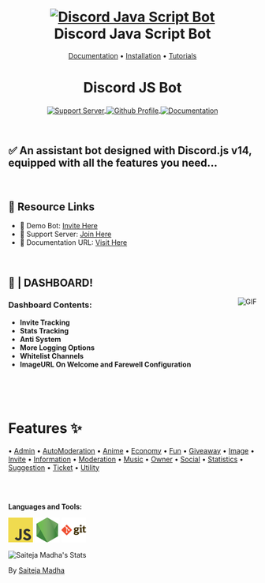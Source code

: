 <h1 align="center">
  <br>
  <a href="https://github.com/saiteja-madha"><img src="https://i.imgur.com/nFrS5wC.png" alt="Discord Java Script Bot"></a>
  <br>
  Discord Java Script Bot
  <br>
</h1>


<p align="center">
  <a href="https://docs.strangebot.xyz/">Documentation</a>
  •
  <a href="docs/additional/installation.md">Installation</a>
  •
  <a href="docs/additional/tutorials.md">Tutorials</a>
</p>

<h1 align="center">
Discord JS Bot
</h1>

<p align="center">
<a href="https://discord.gg/YCJeYxbcJ2">
  <img align="center" alt="Support Server" width="40px" src="https://cdn.discordapp.com/attachments/802104294588940319/1007275287471476877/icons8-discord-48.png" />
</a>
<a href="https://cdn.discordapp.com/attachments/802104294588940319/1007275874728562871/GitHub-Mark-Light-120px-plus.png">
  <img align="center" alt="Github Profile" width="40px" src="https://cdn.discordapp.com/attachments/802104294588940319/1007275874728562871/GitHub-Mark-Light-120px-plus.png" />
</a>
<a href="https://docs.strangebot.xyz/">
  <img align="center" alt="Documentation" width="40px" src="https://cdn.discordapp.com/attachments/802104294588940319/1007277184316096663/documents.png" />
</a>
</p>

<br />

## ✅ An assistant bot designed with Discord.js v14, equipped with all the features you need...


<br />

## 🔗 Resource Links

- 🤖 Demo Bot: [Invite Here](https://discord.com/oauth2/authorize?client\_id=752922609733337190\&permissions=397602323830\&scope=bot%20applications.commands)
- 🤝 Support Server: [Join Here](https://discord.gg/fE75UShbqB)
- 📂 Documentation URL: [Visit Here](https://docs.strangebot.xyz)

<br/>


## 📡 | DASHBOARD!

  <img align="right" alt="GIF" src="https://cdn.discordapp.com/attachments/889325575108444232/1030560604655714314/firefox_NOONZt89kK.png" />

### **Dashboard Contents:**

- **Invite Tracking**
- **Stats Tracking**
- **Anti System**
- **More Logging Options**
- **Whitelist Channels**
- **ImageURL On Welcome and Farewell Configuration**
<br/>
<br/>
<br/>

# Features ✨

• <a href="docs/commands/admin.md">Admin</a>
• <a href="docs/commands/automoderation.md">AutoModeration</a>
• <a href="docs/commands/anime.md">Anime</a>
• <a href="docs/commands/economy.md">Economy</a>
• <a href="docs/commands/fun.md">Fun</a>
• <a href="docs/commands/giveaway.md">Giveaway</a>
• <a href="docs/commands/image.md">Image</a>
• <a href="docs/commands/invites.md">Invite</a>
• <a href="docs/commands/information.md">Information</a>
• <a href="docs/commands/moderation.md">Moderation</a>
• <a href="docs/commands/music.md">Music</a>
• <a href="docs/commands/owner.md">Owner</a>
• <a href="docs/commands/social.md">Social</a>
• <a href="docs/commands/statistics.md">Statistics</a>
• <a href="docs/commands/suggestion.md">Suggestion</a>
• <a href="docs/commands/ticket.md">Ticket</a>
• <a href="docs/commands/utility.md">Utility</a>

<br/>
<br/>


**Languages and Tools:**  

<code><img height="50" src="https://raw.githubusercontent.com/github/explore/80688e429a7d4ef2fca1e82350fe8e3517d3494d/topics/javascript/javascript.png"></code>
<code><img height="50" src="https://raw.githubusercontent.com/github/explore/80688e429a7d4ef2fca1e82350fe8e3517d3494d/topics/nodejs/nodejs.png"></code>
<code><img height="50" src="https://raw.githubusercontent.com/github/explore/80688e429a7d4ef2fca1e82350fe8e3517d3494d/topics/git/git.png"></code>

![Saiteja Madha's Stats](https://github-readme-stats.vercel.app/api?username=saiteja-madha&show_icons=true&hide_border=true)

By [Saiteja Madha](https://github.com/saiteja-madha)

